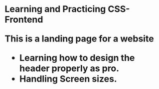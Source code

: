 <h1> Learning and Practicing CSS- Frontend </h>

<p> This is a landing page for a website </p>
<ul>
<li>Learning how to design the header properly as pro.</li>
<li>Handling Screen sizes.</li>
</ul>
